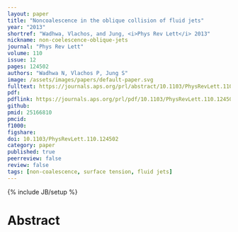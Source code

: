 ```yaml
---
layout: paper
title: "Noncoalescence in the oblique collision of fluid jets"
year: "2013"
shortref: "Wadhwa, Vlachos, and Jung, <i>Phys Rev Lett</i> 2013"
nickname: non-coelescence-oblique-jets
journal: "Phys Rev Lett"
volume: 110
issue: 12
pages: 124502
authors: "Wadhwa N, Vlachos P, Jung S"
image: /assets/images/papers/default-paper.svg
fulltext: https://journals.aps.org/prl/abstract/10.1103/PhysRevLett.110.124502
pdf: 
pdflink: https://journals.aps.org/prl/pdf/10.1103/PhysRevLett.110.124502
github: 
pmid: 25166810
pmcid: 
f1000: 
figshare: 
doi: 10.1103/PhysRevLett.110.124502
category: paper
published: true
peerreview: false
review: false
tags: [non-coalescence, surface tension, fluid jets]
---
```

{% include JB/setup %}

# Abstract 
